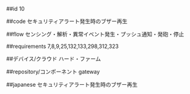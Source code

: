 ##id
10

##code
セキュリティアラート発生時のブザー再生

##flow
センシング・解析・異常イベント発生・プッシュ通知・発砲・停止

##requirements
7,8,9,25,132,133,298,312,323

##デバイス/クラウド
ハード・ファーム

##repository/コンポーネント
gateway

##japanese
セキュリティアラート発生時のブザー再生

